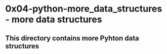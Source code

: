 # 0x04-python-more_data_structures - more data structures

## This directory contains more Pyhton data structures